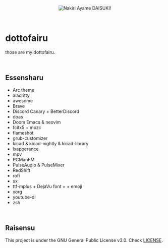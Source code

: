 <br>
<p align="center">
  <img src="https://tbib.org//images/8564/d4ee6dacd02f084b3eb19abb7d5ecf224a9e3a80.jpg" alt="Nakiri Ayame DAISUKI!">
  </p>
  <br>
  

# dottofairu #

those are my dottofairu.

<br>

## Essensharu ##

- Arc theme
- alacritty
- awesome
- Brave
- Discord Canary + BetterDiscord
- doas
- Doom Emacs & neovim
- fcitx5 + mozc
- flameshot
- grub-customizer
- kicad & kicad-nightly & kicad-library
- lxapperance
- mpv
- PCManFM
- PulseAudio & PulseMixer
- RedShift
- rofi
- sx
- ttf-mplus + DejaVu font + + emoji
- xorg
- youtube-dl
- zsh

<br>

## Raisensu ##
This project is under the GNU General Public License v3.0. Check [LICENSE](https://github.com/notscxrpion/dotfiles/blob/master/LICENSE/ "LICENSE").
